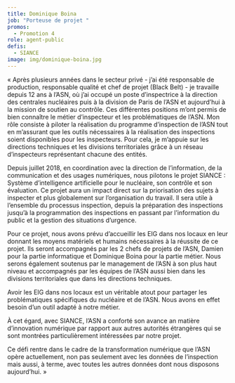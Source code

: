 ```yaml
---
title: Dominique Boina
job: "Porteuse de projet "
promos:
  - Promotion 4
role: agent-public
defis:
  - SIANCE
image: img/dominique-boina.jpg
---
```

« Après plusieurs années dans le secteur privé - j’ai été responsable de production, responsable qualité et chef de projet (Black Belt) - je travaille depuis 12 ans à l’ASN, où j’ai occupé un poste d’inspectrice à la direction des centrales nucléaires puis à la division de Paris de l’ASN et aujourd’hui à la mission de soutien au contrôle. Ces différentes positions m’ont permis de bien connaître le métier d’inspecteur et les problématiques de l’ASN. Mon rôle consiste à piloter la réalisation du programme d’inspection de l’ASN tout en m’assurant que les outils nécessaires à la réalisation des inspections soient disponibles pour les inspecteurs. Pour cela, je m’appuie sur les directions techniques et les divisions territoriales grâce à un réseau d’inspecteurs représentant chacune des entités.

Depuis juillet 2018, en coordination avec la direction de l’information, de la communication et des usages numériques, nous pilotons le projet SIANCE : Système d’intelligence artificielle pour le nucléaire, son contrôle et son évaluation. Ce projet aura un impact direct sur la priorisation des sujets à inspecter et plus globalement sur l’organisation du travail. Il sera utile à l’ensemble du processus inspection, depuis la préparation des inspections jusqu’à la programmation des inspections en passant par l’information du public et la gestion des situations d’urgence.

Pour ce projet, nous avons prévu d’accueillir les EIG dans nos locaux en leur donnant les moyens matériels et humains nécessaires à la réussite de ce projet. Ils seront accompagnés par les 2 chefs de projets de l’ASN, Damien pour la partie informatique et Dominique Boina pour la partie métier. Nous serons également soutenus par le management de l’ASN à son plus haut niveau et accompagnés par les équipes de l’ASN aussi bien dans les divisions territoriales que dans les directions techniques.

Avoir les EIG dans nos locaux est un véritable atout pour partager les problématiques spécifiques du nucléaire et de l’ASN. Nous avons en effet besoin d’un outil adapté à notre métier.

À cet égard, avec SIANCE, l’ASN a conforté son avance an matière d’innovation numérique par rapport aux autres autorités étrangères qui se sont montrées particulièrement intéressées par notre projet.

Ce défi rentre dans le cadre de la transformation numérique que l’ASN opère actuellement, non pas seulement avec les données de l’inspection mais aussi, à terme, avec toutes les autres données dont nous disposons aujourd’hui. »
